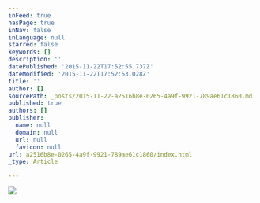 ```yaml
---
inFeed: true
hasPage: true
inNav: false
inLanguage: null
starred: false
keywords: []
description: ''
datePublished: '2015-11-22T17:52:55.737Z'
dateModified: '2015-11-22T17:52:53.028Z'
title: ''
author: []
sourcePath: _posts/2015-11-22-a2516b8e-0265-4a9f-9921-789ae61c1860.md
published: true
authors: []
publisher:
  name: null
  domain: null
  url: null
  favicon: null
url: a2516b8e-0265-4a9f-9921-789ae61c1860/index.html
_type: Article

---
```

![](https://the-grid-user-content.s3-us-west-2.amazonaws.com/7666d26e-58c0-4f58-bf99-c0115ca853f4.jpg)